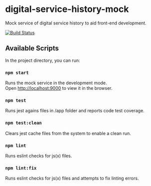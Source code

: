 # digital-service-history-mock
Mock service of digital service history to aid front-end development.

[![Build Status](https://travis-ci.org/digitalpeople/digital-service-history-mock.svg?branch=master)](https://travis-ci.org/digitalpeople/digital-service-history-mock)

## Available Scripts

In the project directory, you can run:

### `npm start`

Runs the mock service in the development mode.<br>
Open [http://localhost:9000](http://localhost:9000) to view it in the browser.

### `npm test`

Runs jest agains files in /app folder and reports code test coverage.

### `npm test:clean`

Clears jest cache files from the system to enable a clean run.

### `npm lint`

Runs eslint checks for js(x) files.

### `npm lint:fix`

Runs eslint checks for js(x) files and attempts to fix linting errors.
